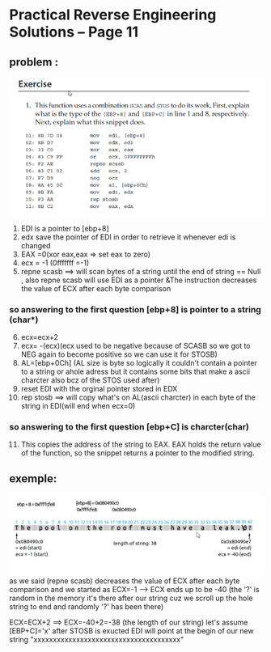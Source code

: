 # Practical Reverse Engineering Solutions – Page 11
## problem :

![This is an image](images/exercice.png)


01. EDI is a pointer to [ebp+8]
02. edx save the pointer of EDI in order to retrieve it whenever edi is changed
03. EAX =0(xor eax,eax => set eax to zero)
04. ecx = -1 (0fffffff =-1)
05. repne scasb ==> will scan bytes of a string until the end of string == Null , also repne scasb will use EDI as a pointer &The instruction decreases the value of ECX after each byte comparison 

### so answering to the first question [ebp+8] is pointer to a string (char*) 

06. ecx=ecx+2
07. ecx= -(ecx)(ecx used to be negative because of SCASB so we got to NEG again to become positive so we can use it for STOSB)
08. AL=[ebp+0Ch] (AL size is byte so logically it couldn't contain a pointer to a string or ahole adress but it contains some bits that make a ascii charcter also bcz of the STOS used after)
09. reset EDI with the orginal pointer stored in EDX
10. rep stosb ==> will copy what's on AL(ascii charcter) in each byte of the string in EDI(will end when ecx=0)
### so answering to the first question [ebp+C] is charcter(char)

11. This copies the address of the string to EAX. EAX holds the return value of the function, so the snippet returns a pointer to the modified string.

## exemple:
![This is an image](images/exemple.png)
as we said (repne scasb) decreases the value of ECX after each byte comparison and we started as ECX=-1 --> ECX ends up to be -40
(the '?' is random in the memory it's there after our string cuz we scroll up the hole string to end and randomly '?' has been there)

ECX=ECX+2 ==> ECX=-40+2=-38 (the length of our string)
let's assume [EBP+C]='x'
after STOSB is exucted EDI will point at the begin of our new string "xxxxxxxxxxxxxxxxxxxxxxxxxxxxxxxxxxxxxx"


